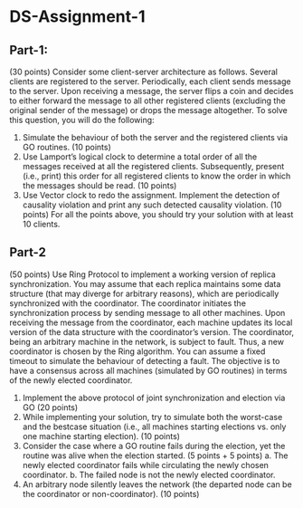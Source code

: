 # DS-Assignment-1

## Part-1: 
(30 points) Consider some client-server architecture as follows. Several clients are registered
to the server. Periodically, each client sends message to the server. Upon receiving a
message, the server flips a coin and decides to either forward the message to all other
registered clients (excluding the original sender of the message) or drops the message
altogether. To solve this question, you will do the following:
1. Simulate the behaviour of both the server and the registered clients via GO routines.
(10 points)
2. Use Lamport’s logical clock to determine a total order of all the messages received at
all the registered clients. Subsequently, present (i.e., print) this order for all registered
clients to know the order in which the messages should be read. (10 points)
3. Use Vector clock to redo the assignment. Implement the detection of causality violation
and print any such detected causality violation. (10 points)
For all the points above, you should try your solution with at least 10 clients.

## Part-2
(50 points) Use Ring Protocol to implement a working version of replica synchronization. You
may assume that each replica maintains some data structure (that may diverge for arbitrary
reasons), which are periodically synchronized with the coordinator. The coordinator initiates
the synchronization process by sending message to all other machines. Upon receiving the
message from the coordinator, each machine updates its local version of the data structure
with the coordinator’s version. The coordinator, being an arbitrary machine in the network, is
subject to fault. Thus, a new coordinator is chosen by the Ring algorithm. You can assume a
fixed timeout to simulate the behaviour of detecting a fault. The objective is to have a
consensus across all machines (simulated by GO routines) in terms of the newly elected
coordinator.
1. Implement the above protocol of joint synchronization and election via GO (20 points)
2. While implementing your solution, try to simulate both the worst-case and the bestcase situation (i.e., all machines starting elections vs. only one machine starting
election). (10 points)
3. Consider the case where a GO routine fails during the election, yet the routine was
alive when the election started. (5 points + 5 points)
a. The newly elected coordinator fails while circulating the newly chosen
coordinator.
b. The failed node is not the newly elected coordinator.
4. An arbitrary node silently leaves the network (the departed node can be the coordinator
or non-coordinator). (10 points)
